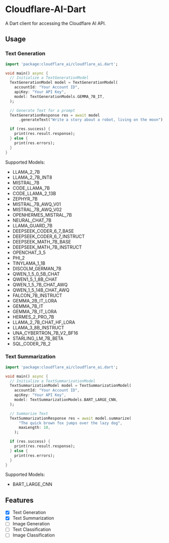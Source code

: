 # Cloudflare-AI-Dart

A Dart client for accessing the Cloudflare AI API.

## Usage

### Text Generation

```dart
import 'package:cloudflare_ai/cloudflare_ai.dart';

void main() async {
  // Initialize a TextGenerationModel
  TextGenerationModel model = TextGenerationModel(
    accountId: "Your Account ID",
    apiKey: "Your API Key",
    model: TextGenerationModels.GEMMA_7B_IT,
  );

  // Generate Text for a prompt
  TextGenerationResponse res = await model
      .generateText("Write a story about a robot, living on the moon");

  if (res.success) {
    print(res.result.response);
  } else {
    print(res.errors);
  }
}
```

Supported Models:

- LLAMA_2_7B
- LLAMA_2_7B_INT8
- MISTRAL_7B
- CODE_LLAMA_7B
- CODE_LLAMA_2_13B
- ZEPHYR_7B
- MISTRAL_7B_AWQ_V01
- MISTRAL_7B_AWQ_V02
- OPENHERMES_MISTRAL_7B
- NEURAL_CHAT_7B
- LLAMA_GUARD_7B
- DEEPSEEK_CODER_6_7_BASE
- DEEPSEEK_CODER_6_7_INSTRUCT
- DEEPSEEK_MATH_7B_BASE
- DEEPSEEK_MATH_7B_INSTRUCT
- OPENCHAT_3_5
- PHI_2
- TINYLAMA_1_1B
- DISCOLM_GERMAN_7B
- QWEN_1_5_0_5B_CHAT
- QWEN1_5_1_8B_CHAT
- QWEN_1_5_7B_CHAT_AWQ
- QWEN_1_5_14B_CHAT_AWQ
- FALCON_7B_INSTRUCT
- GEMMA_2B_IT_LORA
- GEMMA_7B_IT
- GEMMA_7B_IT_LORA
- HERMES_2_PRO_7B
- LLAMA_2_7B_CHAT_HF_LORA
- LLAMA_3_8B_INSTRUCT
- UNA_CYBERTRON_7B_V2_BF16
- STARLING_LM_7B_BETA
- SQL_CODER_7B_2

### Text Summarization

```dart
import 'package:cloudflare_ai/cloudflare_ai.dart';

void main() async {
  // Initialize a TextSummarizationModel
  TextSummarizationModel model = TextSummarizationModel(
    accountId: "Your Account ID",
    apiKey: "Your API Key",
    model: TextSummarizationModels.BART_LARGE_CNN,
  );

  // Summarize Text
  TextSummarizationResponse res = await model.summarize(
      "The quick brown fox jumps over the lazy dog",
      maxLength: 10,
    );

  if (res.success) {
    print(res.result.response);
  } else {
    print(res.errors);
  }
}
```

Supported Models:
- BART_LARGE_CNN

## Features

- [x] Text Generation
- [x] Text Summarization
- [ ] Image Generation
- [ ] Text Classification
- [ ] Image Classification
